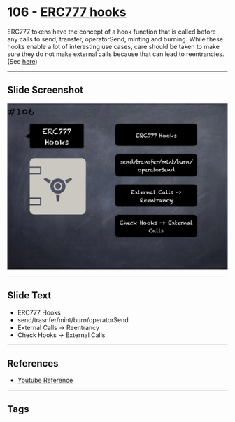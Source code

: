# 106 - [ERC777 hooks](ERC777%20hooks.md)

ERC777 tokens have the concept of a hook function that is called before any calls to send, transfer, operatorSend, minting and burning. While these hooks enable a lot of interesting use cases, care should be taken to make sure they do not make external calls because that can lead to reentrancies. (See [here](https://github.com/crytic/building-secure-contracts/blob/master/development-guidelines/token_integration.md#erc-conformity))

___
## Slide Screenshot
![0106.png](../../images/5.%20Pitfalls%20and%20Best%20Practices%20201/106.png)
___
## Slide Text
- ERC777 Hooks
- send/trasnfer/mint/burn/operatorSend
- External Calls -> Reentrancy
- Check Hooks -> External Calls
___
## References
- [Youtube Reference](https://youtu.be/WGM1SF8twmw?t=337)
___
## Tags